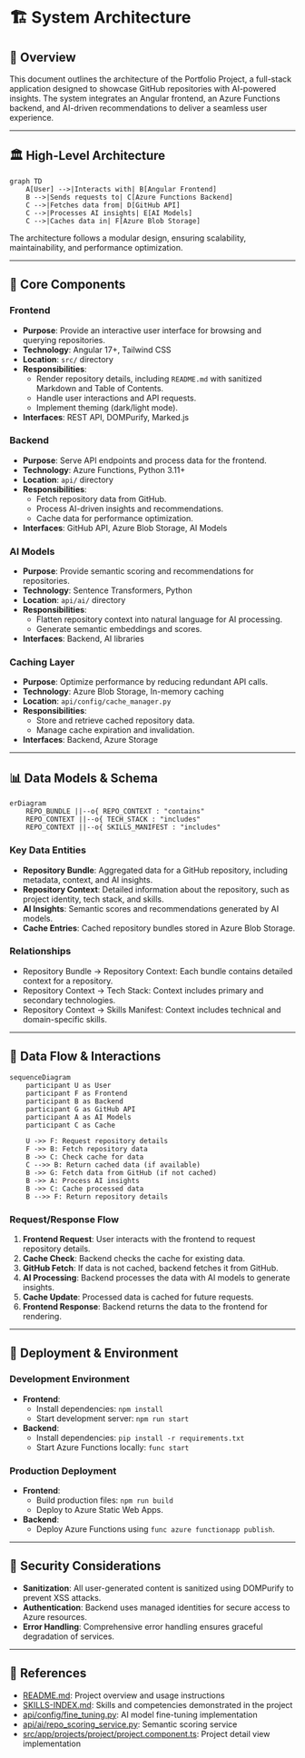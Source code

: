 # 🏗️ System Architecture

## 📖 Overview

This document outlines the architecture of the Portfolio Project, a full-stack application designed to showcase GitHub repositories with AI-powered insights. The system integrates an Angular frontend, an Azure Functions backend, and AI-driven recommendations to deliver a seamless user experience.

---

## 🏛️ High-Level Architecture

```mermaid
graph TD
    A[User] -->|Interacts with| B[Angular Frontend]
    B -->|Sends requests to| C[Azure Functions Backend]
    C -->|Fetches data from| D[GitHub API]
    C -->|Processes AI insights| E[AI Models]
    C -->|Caches data in| F[Azure Blob Storage]
```

The architecture follows a modular design, ensuring scalability, maintainability, and performance optimization.

---

## 🧩 Core Components

### Frontend
- **Purpose**: Provide an interactive user interface for browsing and querying repositories.
- **Technology**: Angular 17+, Tailwind CSS
- **Location**: `src/` directory
- **Responsibilities**:
  - Render repository details, including `README.md` with sanitized Markdown and Table of Contents.
  - Handle user interactions and API requests.
  - Implement theming (dark/light mode).
- **Interfaces**: REST API, DOMPurify, Marked.js

### Backend
- **Purpose**: Serve API endpoints and process data for the frontend.
- **Technology**: Azure Functions, Python 3.11+
- **Location**: `api/` directory
- **Responsibilities**:
  - Fetch repository data from GitHub.
  - Process AI-driven insights and recommendations.
  - Cache data for performance optimization.
- **Interfaces**: GitHub API, Azure Blob Storage, AI Models

### AI Models
- **Purpose**: Provide semantic scoring and recommendations for repositories.
- **Technology**: Sentence Transformers, Python
- **Location**: `api/ai/` directory
- **Responsibilities**:
  - Flatten repository context into natural language for AI processing.
  - Generate semantic embeddings and scores.
- **Interfaces**: Backend, AI libraries

### Caching Layer
- **Purpose**: Optimize performance by reducing redundant API calls.
- **Technology**: Azure Blob Storage, In-memory caching
- **Location**: `api/config/cache_manager.py`
- **Responsibilities**:
  - Store and retrieve cached repository data.
  - Manage cache expiration and invalidation.
- **Interfaces**: Backend, Azure Storage

---

## 📊 Data Models & Schema

```mermaid
erDiagram
    REPO_BUNDLE ||--o{ REPO_CONTEXT : "contains"
    REPO_CONTEXT ||--o{ TECH_STACK : "includes"
    REPO_CONTEXT ||--o{ SKILLS_MANIFEST : "includes"
```

### Key Data Entities
- **Repository Bundle**: Aggregated data for a GitHub repository, including metadata, context, and AI insights.
- **Repository Context**: Detailed information about the repository, such as project identity, tech stack, and skills.
- **AI Insights**: Semantic scores and recommendations generated by AI models.
- **Cache Entries**: Cached repository bundles stored in Azure Blob Storage.

### Relationships
- Repository Bundle → Repository Context: Each bundle contains detailed context for a repository.
- Repository Context → Tech Stack: Context includes primary and secondary technologies.
- Repository Context → Skills Manifest: Context includes technical and domain-specific skills.

---

## 🔄 Data Flow & Interactions

```mermaid
sequenceDiagram
    participant U as User
    participant F as Frontend
    participant B as Backend
    participant G as GitHub API
    participant A as AI Models
    participant C as Cache

    U ->> F: Request repository details
    F ->> B: Fetch repository data
    B ->> C: Check cache for data
    C -->> B: Return cached data (if available)
    B ->> G: Fetch data from GitHub (if not cached)
    B ->> A: Process AI insights
    B ->> C: Cache processed data
    B -->> F: Return repository details
```

### Request/Response Flow
1. **Frontend Request**: User interacts with the frontend to request repository details.
2. **Cache Check**: Backend checks the cache for existing data.
3. **GitHub Fetch**: If data is not cached, backend fetches it from GitHub.
4. **AI Processing**: Backend processes the data with AI models to generate insights.
5. **Cache Update**: Processed data is cached for future requests.
6. **Frontend Response**: Backend returns the data to the frontend for rendering.

---

## 🚀 Deployment & Environment

### Development Environment
- **Frontend**:
  - Install dependencies: `npm install`
  - Start development server: `npm run start`
- **Backend**:
  - Install dependencies: `pip install -r requirements.txt`
  - Start Azure Functions locally: `func start`

### Production Deployment
- **Frontend**:
  - Build production files: `npm run build`
  - Deploy to Azure Static Web Apps.
- **Backend**:
  - Deploy Azure Functions using `func azure functionapp publish`.

---

## 🔐 Security Considerations

- **Sanitization**: All user-generated content is sanitized using DOMPurify to prevent XSS attacks.
- **Authentication**: Backend uses managed identities for secure access to Azure resources.
- **Error Handling**: Comprehensive error handling ensures graceful degradation of services.

---

## 📄 References

- [README.md](./README.md): Project overview and usage instructions
- [SKILLS-INDEX.md](./SKILLS-INDEX.md): Skills and competencies demonstrated in the project
- [api/config/fine_tuning.py](./api/config/fine_tuning.py): AI model fine-tuning implementation
- [api/ai/repo_scoring_service.py](./api/ai/repo_scoring_service.py): Semantic scoring service
- [src/app/projects/project/project.component.ts](./src/app/projects/project/project.component.ts): Project detail view implementation

